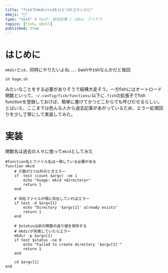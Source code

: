 ```yaml
---
title: "fishでmkdir+cdをひとつのコマンドに"
emoji: "💽"
type: "tech" # tech: 技術記事 / idea: アイデア
topics: [fish, shell]
published: true
---
```


# はじめに

`mkdir`と`cd`、同時にやりたいよね……
bashやzshなんかだと毎回

```shell
sh hoge.sh
```

みたいなことをする必要がありそうで結構大変そう。一方fishにはオートロード関数といって、`~/.config/fish/functions/`以下に`.fish`の拡張子でfish functionを登録しておけば、簡単に書けてかつどこからでも呼びだせるらしい。とはいえ、ここまでは色んな人から過去記事があがっているため、エラー処理回りを少し丁寧にして実装してみた。

# 実装

関数名は過去の人々に倣って`mkcd`としてみた

```fish: ~/.config/fish/funtions/mkcd.fish
#function名とファイル名は一致している必要がある
function mkcd
    # 引数が1つ以外のときエラー
    if  test (count $argv) -ne 1
        echo "Usage: mkcd <directory>"
        return 1
    end

    # 同名ファイルが既に存在していればエラー
    if test -d $argv[1]
        echo "Directory '$argv[1]' already exists"
        return 1
    end

    # $statusは前の関数の返り値を保持する
    # mkdirが失敗していたらエラー
    mkdir -p $argv[1]
    if test $status -ne 0
        echo "Failed to create directory '$argv[1]'"
        return 1
    end

    cd $argv[1]
end
```
